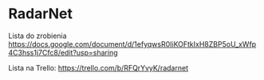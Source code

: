 # RadarNet

Lista do zrobienia
https://docs.google.com/document/d/1efyqwsR0IiKOFtkIxH8ZBP5oU_xWfp4C3hss1j7Cfc8/edit?usp=sharing


Lista na Trello:
https://trello.com/b/RFQrYvyK/radarnet
